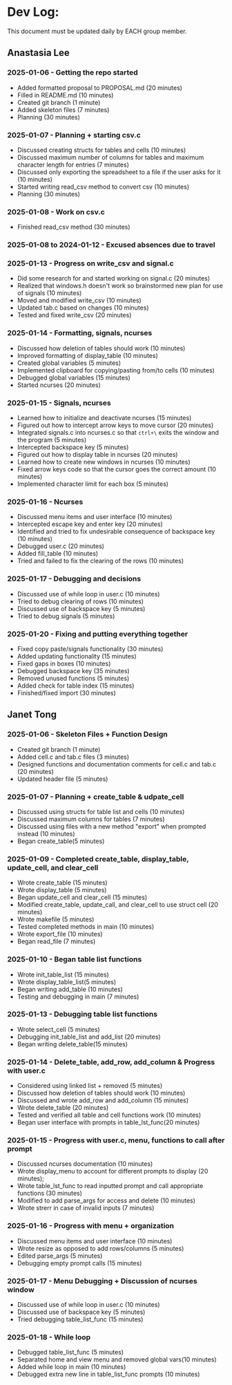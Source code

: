 # Dev Log:

This document must be updated daily by EACH group member.

## Anastasia Lee

### 2025-01-06 - Getting the repo started
- Added formatted proposal to PROPOSAL.md (20 minutes)
- Filled in README.md (10 minutes)
- Created git branch (1 minute)
- Added skeleton files (7 minutes)
- Planning (30 minutes)

### 2025-01-07 - Planning + starting csv.c
- Discussed creating structs for tables and cells (10 minutes)
- Discussed maximum number of columns for tables and maximum character length for entries (7 minutes)
- Discussed only exporting the spreadsheet to a file if the user asks for it (10 minutes)
- Started writing read_csv method to convert csv (10 minutes)
- Planning (30 minutes)

### 2025-01-08 - Work on csv.c
- Finished read_csv method (30 minutes)

### 2025-01-08 to 2024-01-12 - Excused absences due to travel

### 2025-01-13 - Progress on write_csv and signal.c
- Did some research for and started working on signal.c (20 minutes)
- Realized that windows.h doesn't work so brainstormed new plan for use of signals (10 minutes)
- Moved and modified write_csv (10 minutes)
- Updated tab.c based on changes (10 minutes)
- Tested and fixed write_csv (20 minutes)

### 2025-01-14 - Formatting, signals, ncurses
- Discussed how deletion of tables should work (10 minutes)
- Improved formatting of display_table (10 minutes)
- Created global variables (5 minutes)
- Implemented clipboard for copying/pasting from/to cells (10 minutes)
- Debugged global variables (15 minutes)
- Started ncurses (20 minutes)

### 2025-01-15 - Signals, ncurses
- Learned how to initialize and deactivate ncurses (15 minutes)
- Figured out how to intercept arrow keys to move cursor (20 minutes)
- Integrated signals.c into ncurses.c so that `ctrl+\` exits the window and the program (5 minutes)
- Intercepted backspace key (5 minutes)
- Figured out how to display table in ncurses (20 minutes)
- Learned how to create new windows in ncurses (10 minutes)
- Fixed arrow keys code so that the cursor goes the correct amount (10 minutes)
- Implemented character limit for each box (5 minutes)

### 2025-01-16 - Ncurses
- Discussed menu items and user interface (10 minutes)
- Intercepted escape key and enter key (20 minutes)
- Identified and tried to fix undesirable consequence of backspace key (10 minutes)
- Debugged user.c (20 minutes)
- Added fill_table (10 minutes)
- Tried and failed to fix the clearing of the rows (10 minutes)

### 2025-01-17 - Debugging and decisions
- Discussed use of while loop in user.c (10 minutes)
- Tried to debug clearing of rows (10 minutes)
- Discussed use of backspace key (5 minutes)
- Tried to debug signals (5 minutes)

### 2025-01-20 - Fixing and putting everything together
- Fixed copy paste/signals functionality (30 minutes)
- Added updating functionality (15 minutes)
- Fixed gaps in boxes (10 minutes)
- Debugged backspace key (35 minutes)
- Removed unused functions (5 minutes)
- Added check for table index (15 minutes)
- Finished/fixed import (30 minutes)

## Janet Tong

### 2025-01-06 - Skeleton Files + Function Design
- Created git branch (1 minute) 
- Added cell.c and tab.c files (3 minutes)
- Designed functions and documentation comments for cell.c and tab.c (20 minutes)
- Updated header file (5 minutes)

### 2025-01-07 - Planning + create_table & udpate_cell
- Discussed using structs for table list and cells (10 minutes)
- Discussed maximum columns for tables (7 minutes) 
- Discussed using files with a new method "export" when prompted instead (10 minutes) 
- Began create_table(5 minutes)

### 2025-01-09 - Completed create_table, display_table, update_cell, and clear_cell
- Wrote create_table (15 minutes)
- Wrote display_table (5 minutes)
- Began update_cell and clear_cell (15 minutes)
- Modified create_table, update_call, and clear_cell to use struct cell (20 minutes)
- Wrote makefile (5 minutes)
- Tested completed methods in main (10 minutes) 
- Wrote export_file (10 minutes) 
- Began read_file (7 minutes)

### 2025-01-10 - Began table list functions 
- Wrote init_table_list (15 minutes)
- Wrote display_table_list(5 minutes) 
- Began writing add_table (10 minutes)
- Testing and debugging in main (7 minutes) 

### 2025-01-13 - Debugging table list functions 
- Wrote select_cell (5 minutes)
- Debugging init_table_list and add_list (20 minutes) 
- Began writing delete_table(15 minutes) 

### 2025-01-14 - Delete_table, add_row, add_column & Progress with user.c
- Considered using linked list + removed (5 minutes)
- Discussed how deletion of tables should work (10 minutes)
- Discussed and wrote add_row and add_column (15 minutes)
- Wrote delete_table (20 minutes)
- Tested and verified all table and cell functions work (10 minutes) 
- Began user interface with prompts in table_lst_func(20 minutes)

### 2025-01-15 - Progress with user.c, menu, functions to call after prompt
- Discussed ncurses documentation (10 minutes) 
- Wrote display_menu to account for different prompts to display (20 minutes);
- Wrote table_lst_func to read inputted prompt and call appropriate functions (30 minutes) 
- Modified to add parse_args for access and delete (10 minutes)
- Wrote strerr in case of invalid inputs (7 minutes)

### 2025-01-16 - Progress with menu + organization 
- Discussed menu items and user interface (10 minutes)
- Wrote resize as opposed to add rows/columns (5 minutes)
- Edited parse_args (5 minutes)
- Debugging empty prompt calls (15 minutes) 

### 2025-01-17 - Menu Debugging + Discussion of ncurses window 
- Discussed use of while loop in user.c (10 minutes)
- Discussed use of backspace key (5 minutes)
- Tried debugging table_list_func (15 minutes) 

### 2025-01-18 - While loop
- Debugged table_list_func (5 minutes) 
- Separated home and view menu and removed global vars(10 minutes)
- Added while loop in main (10 minutes) 
- Debugged extra new line in table_list_func prompts (10 minutes) 